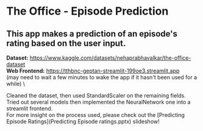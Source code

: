 # The Office - Episode Prediction

## This app makes a prediction of an episode's rating based on the user input.

**Dataset:** https://www.kaggle.com/datasets/nehaprabhavalkar/the-office-dataset \
**Web Frontend:** https://tthbnc-geptan-streamlit-199oe3.streamlit.app \
(may need to wait a few minutes to wake the app if it hasn't been used for a while) \

Cleaned the dataset, then used StandardScaler on the remaining fields. Tried out several models then implemented the NeuralNetwork one into a streamlit frontend. \
For more insight on the process used, please check out the [Predicting Episode Ratings](Predicting Episode ratings.pptx) slideshow!
